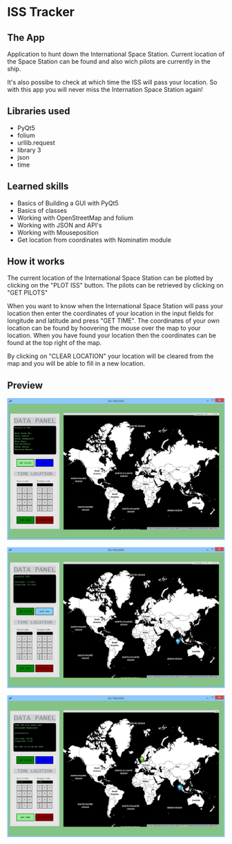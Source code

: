 # ISS Tracker 

## The App

Application to hunt down the International Space Station. Current location of the Space Station can be found and also wich pilots are currently in the ship. 

It's also possibe to check at which time the ISS will pass your location. So with this app you will never miss the Internation Space Station again!  


## Libraries used

* PyQt5
* folium
* urllib.request
* library 3
* json
* time


## Learned skills

* Basics of Building a GUI with PyQt5
* Basics of classes 
* Working with OpenStreetMap and folium
* Working with JSON and API's
* Working with Mouseposition 
* Get location from coordinates with Nominatim module


## How it works

The current location of the International Space Station can be plotted by clicking on the "PLOT ISS" button. The pilots can be retrieved by clicking on "GET PILOTS"

When you want to know when the International Space Station will pass your location then enter the coordinates of your location in the input fields for longitude and latitude and press "GET TIME". The coordinates of your own location can be found by hoovering the mouse over the map to your location. When you have found your location then the coordinates can be found at the top right of the map. 

By clicking on "CLEAR LOCATION" your location will be cleared from the map and you will be able to fill in a new location.


## Preview

![screenshot_get_pilots](Showcase/screenshot_get_pilots.png?raw=true "Get pilots")

![screenshot_plot_ISS](Showcase/screenshot_plot_ISS.png?raw=true "Plot ISS")

![screenshot_time_location](Showcase/screenshot_time_location.png?raw=true "Get time location")